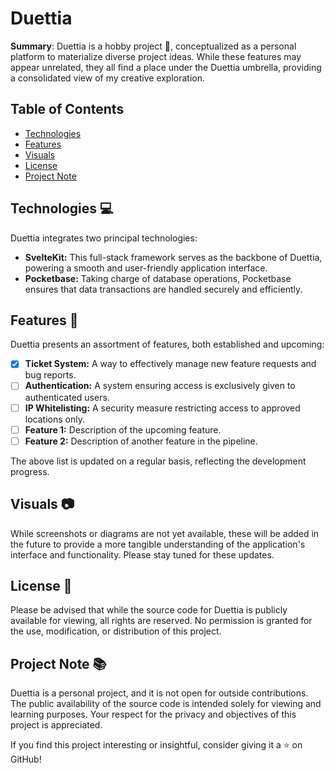 # Duettia

**Summary**: Duettia is a hobby project 🎨, conceptualized as a personal platform to materialize diverse project ideas. While these features may appear unrelated, they all find a place under the Duettia umbrella, providing a consolidated view of my creative exploration.

## Table of Contents

- [Technologies](#technologies-)
- [Features](#features-)
- [Visuals](#visuals-)
- [License](#license-)
- [Project Note](#project-note-)

## Technologies 💻

Duettia integrates two principal technologies:

- **SvelteKit:** This full-stack framework serves as the backbone of Duettia, powering a smooth and user-friendly application interface.
- **Pocketbase:** Taking charge of database operations, Pocketbase ensures that data transactions are handled securely and efficiently.

## Features 🌟

Duettia presents an assortment of features, both established and upcoming:

- [x] **Ticket System:** A way to effectively manage new feature requests and bug reports.
- [ ] **Authentication:** A system ensuring access is exclusively given to authenticated users.
- [ ] **IP Whitelisting:** A security measure restricting access to approved locations only.
- [ ] **Feature 1:** Description of the upcoming feature.
- [ ] **Feature 2:** Description of another feature in the pipeline.

The above list is updated on a regular basis, reflecting the development progress.

## Visuals 📷

While screenshots or diagrams are not yet available, these will be added in the future to provide a more tangible understanding of the application's interface and functionality. Please stay tuned for these updates.

## License 📝

Please be advised that while the source code for Duettia is publicly available for viewing, all rights are reserved. No permission is granted for the use, modification, or distribution of this project.

## Project Note 📚

Duettia is a personal project, and it is not open for outside contributions. The public availability of the source code is intended solely for viewing and learning purposes. Your respect for the privacy and objectives of this project is appreciated.

If you find this project interesting or insightful, consider giving it a ⭐ on GitHub!
